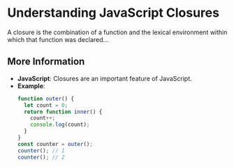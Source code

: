 # Understanding JavaScript Closures

A closure is the combination of a function and the lexical environment within which that function was declared...

## More Information

- **JavaScript**: Closures are an important feature of JavaScript.
- **Example**:
  ```javascript
  function outer() {
    let count = 0;
    return function inner() {
      count++;
      console.log(count);
    }
  }
  const counter = outer();
  counter(); // 1
  counter(); // 2
